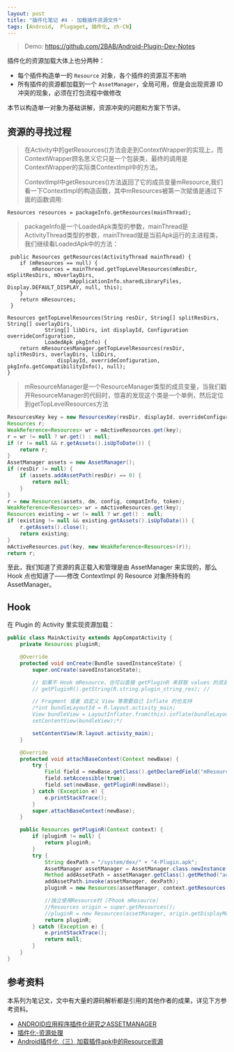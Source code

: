 ```yaml
---
layout: post
title: "插件化笔记 #4 - 加载插件资源文件"
tags: [Android,  Plugaget, 插件化, zh-CN]
---
```


> Demo: https://github.com/2BAB/Android-Plugin-Dev-Notes

插件化的资源加载大体上也分两种：

- 每个插件构造单一的 `Resource` 对象，各个插件的资源互不影响
- 所有插件的资源都加载到一个 `AssetManager`，全局可用，但是会出现资源 ID 冲突的现象，必须在打包流程中做修改

本节以构造单一对象为基础讲解，资源冲突的问题和方案下节讲。

## 资源的寻找过程

> 在Activity中的getResources()方法会走到ContextWrapper的实现上，而ContextWrapper顾名思义它只是一个包装类，最终的调用是ContextWrapper的实际类ContextImpl中的方法。
>
> ContextImpl中getResources()方法返回了它的成员变量mResource,我们看一下ContextImpl的构造函数，其中mResources被第一次赋值是通过下面的函数调用:

 ```  
 Resources resources = packageInfo.getResources(mainThread);
 ```

<!--more-->

> packageInfo是一个LoadedApk类型的参数，mainThread是ActivityThread类型的参数，mainThread就是当前Apk运行的主进程类，我们继续看LoadedApk中的方法：

```
 public Resources getResources(ActivityThread mainThread) {
    if (mResources == null) {
        mResources = mainThread.getTopLevelResources(mResDir, mSplitResDirs, mOverlayDirs,
                    mApplicationInfo.sharedLibraryFiles, Display.DEFAULT_DISPLAY, null, this);
    }
    return mResources;
 }
```


```
Resources getTopLevelResources(String resDir, String[] splitResDirs, String[] overlayDirs,
            String[] libDirs, int displayId, Configuration overrideConfiguration,
            LoadedApk pkgInfo) {
    return mResourcesManager.getTopLevelResources(resDir, splitResDirs, overlayDirs, libDirs,
                displayId, overrideConfiguration, pkgInfo.getCompatibilityInfo(), null);
}
```

> mResourceManager是一个ResourceManager类型的成员变量，当我们戳开ResourceManager的代码时，惊喜的发现这个类是一个单例，然后定位到getTopLevelResources方法

``` java
ResourcesKey key = new ResourcesKey(resDir, displayId, overrideConfiguration, scale, token);
Resources r;
WeakReference<Resources> wr = mActiveResources.get(key);
r = wr != null ? wr.get() : null;
if (r != null && r.getAssets().isUpToDate()) {
    return r;
}
AssetManager assets = new AssetManager();
if (resDir != null) {
    if (assets.addAssetPath(resDir) == 0) {
        return null;
    }
}
r = new Resources(assets, dm, config, compatInfo, token);
WeakReference<Resources> wr = mActiveResources.get(key);
Resources existing = wr != null ? wr.get() : null;
if (existing != null && existing.getAssets().isUpToDate()) {
    r.getAssets().close();
    return existing;
}
mActiveResources.put(key, new WeakReference<Resources>(r));
return r;
```

至此，我们知道了资源的真正载入和管理是由 AssetManager 来实现的，那么 Hook 点也知道了——修改 ContextImpl 的 Resource 对象所持有的 AssetManager。

## Hook

在 Plugin 的 Activity 里实现资源加载：

``` java
public class MainActivity extends AppCompatActivity {
    private Resources pluginR;

    @Override
    protected void onCreate(Bundle savedInstanceState) {
        super.onCreate(savedInstanceState);

        // 如果不 Hook mResource，也可以直接 getPluginR 来获取 values 的资源，但是无法装载 Layout
        // getPluginR().getString(R.string.plugin_string_res); //

        // Fragment 或者 自定义 View 等需要自己 Inflate 的也支持
        /*int bundleLayoutId = R.layout.activity_main;
        View bundleView = LayoutInflater.from(this).inflate(bundleLayoutId, null);
        setContentView(bundleView);*/

        setContentView(R.layout.activity_main);
    }

    @Override
    protected void attachBaseContext(Context newBase) {
        try {
            Field field = newBase.getClass().getDeclaredField("mResources");
            field.setAccessible(true);
            field.set(newBase, getPluginR(newBase));
        } catch (Exception e) {
            e.printStackTrace();
        }
        super.attachBaseContext(newBase);
    }

    public Resources getPluginR(Context context) {
        if (pluginR != null) {
            return pluginR;
        }
        try {
            String dexPath = "/system/dex/" + "4-Plugin.apk";
            AssetManager assetManager = AssetManager.class.newInstance();
            Method addAssetPath = assetManager.getClass().getMethod("addAssetPath", String.class);
            addAssetPath.invoke(assetManager, dexPath);
            pluginR = new Resources(assetManager, context.getResources().getDisplayMetrics(), context.getResources().getConfiguration());

            //独立使用Resource时（不hook mResource）
            //Resources origin = super.getResources();
            //pluginR = new Resources(assetManager, origin.getDisplayMetrics(), origin.getConfiguration());
            return pluginR;
        } catch (Exception e) {
            e.printStackTrace();
            return null;
        }
    }
}
```

## 参考资料

本系列为笔记文，文中有大量的源码解析都是引用的其他作者的成果，详见下方参考资料。

- [ANDROID应用程序插件化研究之ASSETMANAGER](http://www.liuguangli.win/archives/370)
- [插件化-资源处理](http://www.jianshu.com/p/96d5b83ca26c)
- [Android插件化（三）加载插件apk中的Resource资源](http://blog.csdn.net/nupt123456789/article/details/50414175)


